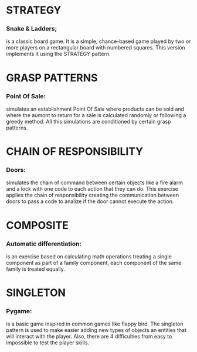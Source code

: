 # STRATEGY 
### Snake & Ladders;
is a classic board game. It is a simple, chance-based game played by two or more players on a rectangular board with numbered squares. This version implements it using the STRATEGY pattern.

# GRASP PATTERNS 
### Point Of Sale:
simulates an establishment Point Of Sale where products can be sold and where the aumont to return for a sale is calculated randomly or following a greedy method. All this simulations are conditioned by certain grasp patterns.

# CHAIN OF RESPONSIBILITY 
### Doors:
simulates the chain of command between certain objects like a fire alarm and a lock with one code to each action that they can do. This exercise applies the chain of responsibility creating the communication between doors to pass a code to analize if the door cannot execute the action. 


# COMPOSITE
### Automatic differentiation:
is an exercise based on calculating math operations treating a single component as part of a family component, each component of the same family is treated equally.

# SINGLETON 
### Pygame:
is a basic game inspired in common games like flappy bird. The singleton pattern is used to make easier adding new types of objects an entities that will interact with the player. Also, there are 4 difficulties from easy to impossible to test the player skills.
